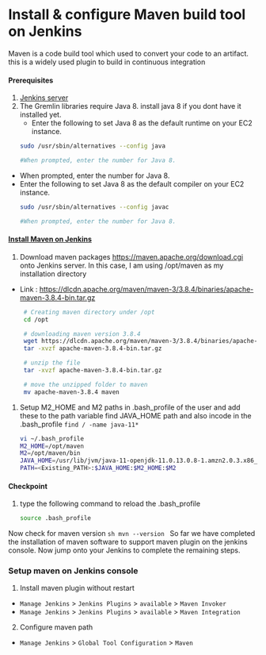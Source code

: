 #  Install & configure Maven build tool on Jenkins
Maven is a code build tool which used to convert your code to an artifact. this is a widely used plugin to build in continuous integration


#### Prerequisites
1. [Jenkins server](https://github.com/ValaxyTechDevops/DevOps-Project/blob/master/LAB_1/Jenkins_Installation.MD)
2. The Gremlin libraries require Java 8. install java 8 if you dont have it installed yet. 
   - Enter the following to set Java 8 as the default runtime on your EC2 instance.
    ```sh
    sudo /usr/sbin/alternatives --config java

    #When prompted, enter the number for Java 8.
    ```
  - When prompted, enter the number for Java 8.
  - Enter the following to set Java 8 as the default compiler on your EC2 instance.
    ```sh
    sudo /usr/sbin/alternatives --config javac

    #When prompted, enter the number for Java 8.
    ```
#### [Install Maven on Jenkins](https://linuxize.com/post/how-to-install-apache-maven-on-centos-8/)
1. Download maven packages https://maven.apache.org/download.cgi onto Jenkins server. In this case, I am using /opt/maven as my installation directory

 - Link :  https://dlcdn.apache.org/maven/maven-3/3.8.4/binaries/apache-maven-3.8.4-bin.tar.gz
 
    ```sh
     # Creating maven directory under /opt
     cd /opt
    ```
    ```sh
     # downloading maven version 3.8.4
     wget https://dlcdn.apache.org/maven/maven-3/3.8.4/binaries/apache-maven-3.8.4-bin.tar.gz
     tar -xvzf apache-maven-3.8.4-bin.tar.gz
    ```
    ```sh
     # unzip the file 
     tar -xvzf apache-maven-3.8.4-bin.tar.gz
    ```

    ```sh
     # move the unzipped folder to maven 
     mv apache-maven-3.8.4 maven
    ```
	
1. Setup M2_HOME and M2 paths in .bash_profile of the user and add these to the path variable
   find JAVA_HOME path and also incode in the .bash_profile  ```find / -name java-11*```
    
   ```sh
   vi ~/.bash_profile
   M2_HOME=/opt/maven
   M2=/opt/maven/bin
   JAVA_HOME=/usr/lib/jvm/java-11-openjdk-11.0.13.0.8-1.amzn2.0.3.x86_64
   PATH=<Existing_PATH>:$JAVA_HOME:$M2_HOME:$M2
   ```
#### Checkpoint 
1. type the following command to reload the .bash_profile

    ```sh
    source .bash_profile
    ```
 Now check for maven version 
    ```sh
    mvn --version
    ```
So far we have completed the installation of maven software to support maven plugin on the jenkins console. Now jump onto your Jenkins to complete the remaining steps. 

### Setup maven on Jenkins console
1. Install maven plugin without restart  
  - `Manage Jenkins` > `Jenkins Plugins` > `available` > `Maven Invoker`
  - `Manage Jenkins` > `Jenkins Plugins` > `available` > `Maven Integration`

2. Configure maven path
  - `Manage Jenkins` > `Global Tool Configuration` > `Maven`

